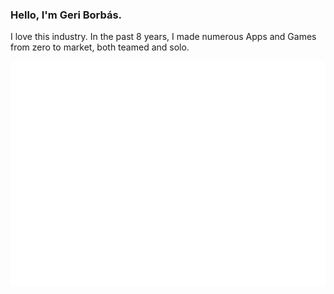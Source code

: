 ### Hello, I'm Geri Borbás.

I love this industry. In the past 8 years, I made numerous Apps and Games from zero to market, both teamed and solo.

<img src="SwiftUI_Search_Bar_in_Navigation_Bar_360p.svg" width="640" height="360">

